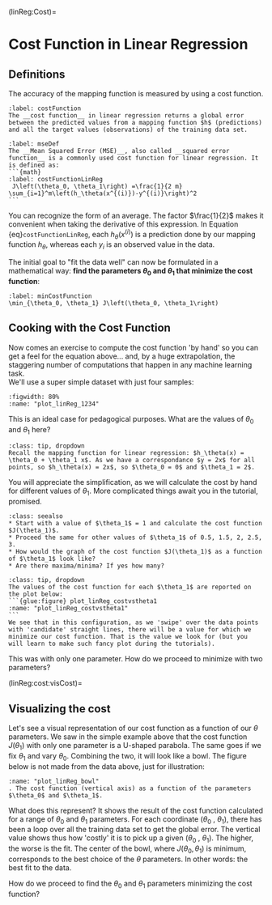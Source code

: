 (linReg:Cost)=
# Cost Function in Linear Regression

## Definitions

The accuracy of the mapping function is measured by using a cost function. 
````{prf:definition}
:label: costFunction
The __cost function__ in linear regression returns a global error between the predicted values from a mapping function $h$ (predictions) and all the target values (observations) of the training data set.
````

````{prf:definition}
:label: mseDef
The __Mean Squared Error (MSE)__, also called __squared error function__ is a commonly used cost function for linear regression. It is defined as:
```{math}
:label: costFunctionLinReg
 J\left(\theta_0, \theta_1\right) =\frac{1}{2 m} \sum_{i=1}^m\left(h_\theta(x^{(i)})-y^{(i)}\right)^2
```
````
You can recognize the form of an average. The factor $\frac{1}{2}$ makes it convenient when taking the derivative of this expression.
In Equation {eq}`costFunctionLinReg`, each $h_\theta (x^{(i)})$ is a prediction done by our mapping function $h_\theta$, whereas each $y_i$ is an observed value in the data. 

The initial goal to "fit the data well" can now be formulated in a mathematical way: __find the parameters $\theta_0$ and $\theta_1$ that minimize the cost function__:
```{math}
:label: minCostFunction
\min_{\theta_0, \theta_1} J\left(\theta_0, \theta_1\right)
```

## Cooking with the Cost Function 
Now comes an exercise to compute the cost function 'by hand' so you can get a feel for the equation above... and, by a huge extrapolation, the staggering number of computations that happen in any machine learning task.  
We'll use a super simple dataset with just four samples:

```{glue:figure} plot_linReg_1234
:figwidth: 80%
:name: "plot_linReg_1234"
```

This is an ideal case for pedagogical purposes. What are the values of $\theta_0$ and $\theta_1$ here? 
```{admonition} Check your answers
:class: tip, dropdown
Recall the mapping function for linear regression: $h_\theta(x) = \theta_0 + \theta_1 x$. As we have a correspondance $y = 2x$ for all points, so $h_\theta(x) = 2x$, so $\theta_0 = 0$ and $\theta_1 = 2$.
```
You will appreciate the simplification, as we will calculate the cost by hand for different values of $\theta_1$. More complicated things await you in the tutorial, promised.

```{admonition} Exercise
:class: seealso
* Start with a value of $\theta_1$ = 1 and calculate the cost function $J(\theta_1)$.
* Proceed the same for other values of $\theta_1$ of 0.5, 1.5, 2, 2.5, 3.
* How would the graph of the cost function $J(\theta_1)$ as a function of $\theta_1$ look like?
* Are there maxima/minima? If yes how many?
```


````{admonition} Solutions  ✋  Don't look too soon! Give it a try first.
:class: tip, dropdown  
The values of the cost function for each $\theta_1$ are reported on the plot below:
```{glue:figure} plot_linReg_costvstheta1
:name: "plot_linReg_costvstheta1"
```
We see that in this configuration, as we 'swipe' over the data points with 'candidate' straight lines, there will be a value for which we minimize our cost function. That is the value we look for (but you will learn to make such fancy plot during the tutorials).
````

This was with only one parameter. How do we proceed to minimize with two parameters? 

(linReg:cost:visCost)=
## Visualizing the cost
Let's see a visual representation of our cost function as a function of our $\theta$ parameters. We saw in the simple example above that the cost function $J(\theta_1)$ with only one parameter is a U-shaped parabola. The same goes if we fix $\theta_1$ and vary $\theta_0$. Combining the two, it will look like a bowl. The figure below is not made from the data above, just for illustration:
```{glue:figure} plot_linReg_bowl
:name: "plot_linReg_bowl"
. The cost function (vertical axis) as a function of the parameters $\theta_0$ and $\theta_1$.
```
What does this represent? It shows the result of the cost function calculated for a range of $\theta_0$ and $\theta_1$ parameters. For each coordinate ($\theta_0$ , $\theta_1$), there has been a loop over all the training data set to get the global error. The vertical value shows thus how 'costly' it is to pick up a given ($\theta_0$ , $\theta_1$). The higher, the worse is the fit. The center of the bowl, where $J(\theta_0 , \theta_1)$ is minimum, corresponds to the best choice of the $\theta$ parameters. In other words: the best fit to the data.

How do we proceed to find the $\theta_0$ and $\theta_1$ parameters minimizing the cost function?